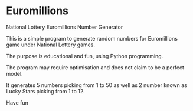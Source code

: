 # Euromillions

National Lottery Euromillions Number Generator  

This is a simple program to generate random numbers for Euromillions game under National Lottery games. 

The purpose is educational and fun, using Python programming. 

The program may require optimisation and does not claim to be a perfect model. 

It generates 5 numbers picking from 1 to 50 as well as 2 number known as Lucky Stars picking from 1 to 12. 

Have fun 
